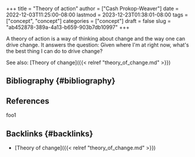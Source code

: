 +++
title = "Theory of action"
author = ["Cash Prokop-Weaver"]
date = 2022-12-03T11:25:00-08:00
lastmod = 2023-12-23T01:38:01-08:00
tags = ["concept", "concept"]
categories = ["concept"]
draft = false
slug = "ab452878-389a-4a13-b659-903b7db10997"
+++

A theory of action is a way of thinking about change and the way one can drive change. It answers the question: Given where I'm at right now, what's the best thing I can do to drive change?

See also: [Theory of change]({{< relref "theory_of_change.md" >}})


## Bibliography {#bibliography}

## References

<style>.csl-entry{text-indent: -1.5em; margin-left: 1.5em;}</style><div class="csl-bib-body">
</div>

foo1


## Backlinks {#backlinks}

-   [Theory of change]({{< relref "theory_of_change.md" >}})
